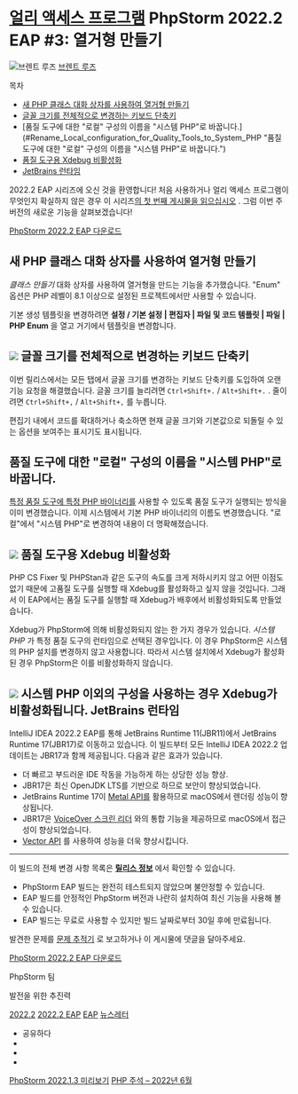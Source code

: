 [얼리 액세스 프로그램](/phpstorm/category/eap/) PhpStorm 2022.2 EAP #3: 열거형 만들기 
=================================

![브렌트 루즈](https://secure.gravatar.com/avatar/cef66d348f7def8f4634963a7e7a05e4?s=200&r=g) [브렌트 루즈](https://blog.jetbrains.com/author/brent-roose-jetbrains-com) 



 목차

  

- [새 PHP 클래스 대화 상자를 사용하여 열거형 만들기](#Create_Enums_using_the_New_PHP_Class_dialog "새 PHP 클래스 대화 상자를 사용하여 열거형 만들기")
- [글꼴 크기를 전체적으로 변경하는 키보드 단축키](#Keyboard_shortcut_to_change_the_font_size_globally "글꼴 크기를 전체적으로 변경하는 키보드 단축키")
- [품질 도구에 대한 "로컬" 구성의 이름을 "시스템 PHP"로 바꿉니다.](#Rename_Local_configuration_for_Quality_Tools_to_System_PHP "품질 도구에 대한 "로컬" 구성의 이름을 "시스템 PHP"로 바꿉니다.")
- [품질 도구용 Xdebug 비활성화](#Disable_Xdebug_for_Quality_Tools "품질 도구용 Xdebug 비활성화")
- [JetBrains 런타임](#JetBrains_Runtime "JetBrains 런타임")



 2022.2 EAP 시리즈에 오신 것을 환영합니다! 처음 사용하거나 얼리 액세스 프로그램이 무엇인지 확실하지 않은 경우 이 시리즈[의 첫 번째 게시물을 읽으십시오](https://blog.jetbrains.com/phpstorm/2022/05/phpstorm-2022-2-early-access-program-is-open/) . 그럼 이번 주 버전의 새로운 기능을 살펴보겠습니다!

 [PhpStorm 2022.2 EAP 다운로드](https://www.jetbrains.com/phpstorm/nextversion)

 새 PHP 클래스 대화 상자를 사용하여 열거형 만들기
------------------------------

 *클래스 만들기* 대화 상자를 사용하여 열거형을 만드는 기능을 추가했습니다. "Enum" 옵션은 PHP 레벨이 8.1 이상으로 설정된 프로젝트에서만 사용할 수 있습니다.

 기본 생성 템플릿을 변경하려면 **설정 / 기본 설정 | 편집자 | 파일 및 코드 템플릿 | 파일 | PHP Enum** 을 열고 거기에서 템플릿을 변경합니다.

![](https://blog.jetbrains.com/wp-content/uploads/2022/06/settings-enum-template-2800x1948.png) 글꼴 크기를 전체적으로 변경하는 키보드 단축키
--------------------------

 이번 릴리스에서는 모든 탭에서 글꼴 크기를 변경하는 키보드 단축키를 도입하여 오랜 기능 요청을 해결했습니다. 글꼴 크기를 늘리려면 `Ctrl+Shift+.` / `Alt+Shift+.` . 줄이려면 `Ctrl+Shift+,` / `Alt+Shift+,` 를 누릅니다.

 편집기 내에서 코드를 확대하거나 축소하면 현재 글꼴 크기와 기본값으로 되돌릴 수 있는 옵션을 보여주는 표시기도 표시됩니다.

품질 도구에 대한 "로컬" 구성의 이름을 "시스템 PHP"로 바꿉니다.
---------------------------------------

 [특정 품질 도구에 특정 PHP 바이너리를](https://blog.jetbrains.com/phpstorm/2022/05/phpstorm-2022-2-early-access-program-is-open/#running_code_quality_tools_with_local_php_binary) 사용할 수 있도록 품질 도구가 실행되는 방식을 이미 변경했습니다. 이제 시스템에서 기본 PHP 바이너리의 이름도 변경했습니다. "로컬"에서 "시스템 PHP"로 변경하여 내용이 더 명확해졌습니다.

![](https://blog.jetbrains.com/wp-content/uploads/2022/06/settings-system-php-2800x1948.png) 품질 도구용 Xdebug 비활성화
-------------------

 PHP CS Fixer 및 PHPStan과 같은 도구의 속도를 크게 저하시키지 않고 어떤 이점도 없기 때문에 고품질 도구를 실행할 때 Xdebug를 활성화하고 싶지 않을 것입니다. 그래서 이 EAP에서는 품질 도구를 실행할 때 Xdebug가 배후에서 비활성화되도록 만들었습니다.

 Xdebug가 PhpStorm에 의해 비활성화되지 않는 한 가지 경우가 있습니다. *시스템 PHP* 가 특정 품질 도구의 런타임으로 선택된 경우입니다. 이 경우 PhpStorm은 시스템의 PHP 설치를 변경하지 않고 사용합니다. 따라서 시스템 설치에서 Xdebug가 활성화된 경우 PhpStorm은 이를 비활성화하지 않습니다.

![](https://blog.jetbrains.com/wp-content/uploads/2022/06/settings-other-runtime-2800x1948.png) 시스템 PHP 이외의 구성을 사용하는 경우 Xdebug가 비활성화됩니다.  JetBrains 런타임
--------------

 IntelliJ IDEA 2022.2 EAP를 통해 JetBrains Runtime 11(JBR11)에서 JetBrains Runtime 17(JBR17)로 이동하고 있습니다. 이 빌드부터 모든 IntelliJ IDEA 2022.2 업데이트는 JBR17과 함께 제공됩니다. 다음과 같은 효과가 있습니다.

- 더 빠르고 부드러운 IDE 작동을 가능하게 하는 상당한 성능 향상.
- JBR17은 최신 OpenJDK LTS를 기반으로 하므로 보안이 향상되었습니다.
- JetBrains Runtime 17이 [Metal API를](https://developer.apple.com/metal/) 활용하므로 macOS에서 렌더링 성능이 향상됩니다.
- JBR17은 [VoiceOver 스크린 리더](https://support.apple.com/en-gb/guide/voiceover-guide/welcome/web) 와의 통합 기능을 제공하므로 macOS에서 접근성이 향상되었습니다.
- [Vector API](https://openjdk.java.net/jeps/417) 를 사용하여 성능을 더욱 향상시킵니다.

---

 이 빌드의 전체 변경 사항 목록은 **[릴리스 정보](https://youtrack.jetbrains.com/articles/WI-A-231735991/PhpStorm-20222-EAP-3-222296463-build-Release-Notes)** 에서 확인할 수 있습니다.

- PhpStorm EAP 빌드는 완전히 테스트되지 않았으며 불안정할 수 있습니다.
- EAP 빌드를 안정적인 PhpStorm 버전과 나란히 설치하여 최신 기능을 사용해 볼 수 있습니다.
- EAP 빌드는 무료로 사용할 수 있지만 빌드 날짜로부터 30일 후에 만료됩니다.

 발견한 문제를 [문제 추적기](https://youtrack.jetbrains.com/issues/WI) 로 보고하거나 이 게시물에 댓글을 달아주세요.

 [PhpStorm 2022.2 EAP 다운로드](https://www.jetbrains.com/phpstorm/nextversion)

 PhpStorm 팀

 발전을 위한 추진력

 [2022.2](/phpstorm/tag/2022-2/) [2022.2 EAP](/phpstorm/tag/2022-2-eap/) [EAP](/phpstorm/tag/eap/) [뉴스레터](/phpstorm/tag/newsletter/)

- 공유하다
- [](https://www.facebook.com/sharer.php?u=https%3A%2F%2Fblog.jetbrains.com%2Fphpstorm%2F2022%2F06%2Fphpstorm-2022-2-eap-3%2F)
- [](https://twitter.com/intent/tweet?source=https%3A%2F%2Fblog.jetbrains.com%2Fphpstorm%2F2022%2F06%2Fphpstorm-2022-2-eap-3%2F&text=https%3A%2F%2Fblog.jetbrains.com%2Fphpstorm%2F2022%2F06%2Fphpstorm-2022-2-eap-3%2F&via=phpstorm)
- [](http://www.linkedin.com/shareArticle?mini=true&url=https%3A%2F%2Fblog.jetbrains.com%2Fphpstorm%2F2022%2F06%2Fphpstorm-2022-2-eap-3%2F)



 [PhpStorm 2022.1.3 미리보기](https://blog.jetbrains.com/phpstorm/2022/06/phpstorm-2022-1-3-preview/) [PHP 주석 – 2022년 6월](https://blog.jetbrains.com/phpstorm/2022/06/php-annotated-june-2022/)